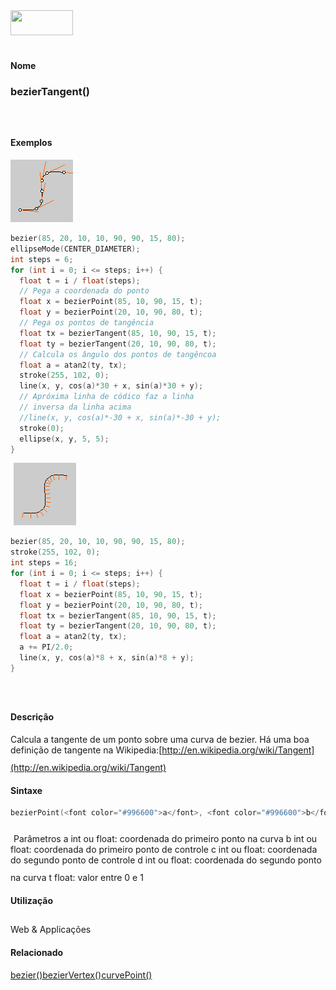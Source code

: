 <img height="40" src="../images/1pix.gif" width="100"/>
<img height="1" src="../images/1pix.gif" width="20"/>
<img height="1" src="../images/1pix.gif" width="555"/>

#### Nome
### bezierTangent()
<img height="25" src="../images/1pix.gif" width="1"/>

#### Exemplos
<img border="0" height="100" src="media/bezierTangent_.gif" width="100"/>

```pde
bezier(85, 20, 10, 10, 90, 90, 15, 80); 
ellipseMode(CENTER_DIAMETER); 
int steps = 6; 
for (int i = 0; i <= steps; i++) { 
  float t = i / float(steps); 
  // Pega a coordenada do ponto
  float x = bezierPoint(85, 10, 90, 15, t); 
  float y = bezierPoint(20, 10, 90, 80, t); 
  // Pega os pontos de tangência
  float tx = bezierTangent(85, 10, 90, 15, t); 
  float ty = bezierTangent(20, 10, 90, 80, t); 
  // Calcula os ângulo dos pontos de tangêncoa
  float a = atan2(ty, tx); 
  stroke(255, 102, 0); 
  line(x, y, cos(a)*30 + x, sin(a)*30 + y); 
  // Apróxima linha de códico faz a linha
  // inversa da linha acima
  //line(x, y, cos(a)*-30 + x, sin(a)*-30 + y); 
  stroke(0); 
  ellipse(x, y, 5, 5); 
} 

```
<img height="25" src="../images/1pix.gif" width="1"/>
<img border="0" height="100" src="media/bezierTangent_2.gif" width="100"/>

```pde
bezier(85, 20, 10, 10, 90, 90, 15, 80); 
stroke(255, 102, 0); 
int steps = 16; 
for (int i = 0; i <= steps; i++) { 
  float t = i / float(steps); 
  float x = bezierPoint(85, 10, 90, 15, t); 
  float y = bezierPoint(20, 10, 90, 80, t); 
  float tx = bezierTangent(85, 10, 90, 15, t); 
  float ty = bezierTangent(20, 10, 90, 80, t); 
  float a = atan2(ty, tx); 
  a += PI/2.0; 
  line(x, y, cos(a)*8 + x, sin(a)*8 + y); 
} 

```
<img height="25" src="../images/1pix.gif" width="1"/>

#### Descrição
Calcula a tangente de um ponto sobre uma curva de
bezier. Há uma boa definição de tangente na
Wikipedia:[http://en.wikipedia.org/wiki/Tangent](http://en.wikipedia.org/wiki/Tangent)
<img height="25" src="../images/1pix.gif" width="1"/>

#### Sintaxe
```pde
bezierPoint(<font color="#996600">a</font>, <font color="#996600">b</font>, <font color="#996600">c</font>, <font color="#996600">d</font>, <font color="#996600">t</font>)

```
<img height="25" src="../images/1pix.gif" width="1"/>
Parâmetros
a
int ou float: coordenada do primeiro ponto na curva
b
int ou float: coordenada do primeiro ponto de controle
c
int ou float: coordenada do segundo ponto de controle
d
int ou float: coordenada do segundo ponto na curva
t
float: valor entre 0 e 1
<img height="25" src="../images/1pix.gif" width="1"/>

#### Utilização

	
Web & Applicações
<img height="25" src="../images/1pix.gif" width="1"/>

#### Relacionado
[bezier()](bezier_)[bezierVertex()](bezierVertex_)[curvePoint()](curvePoint_)
